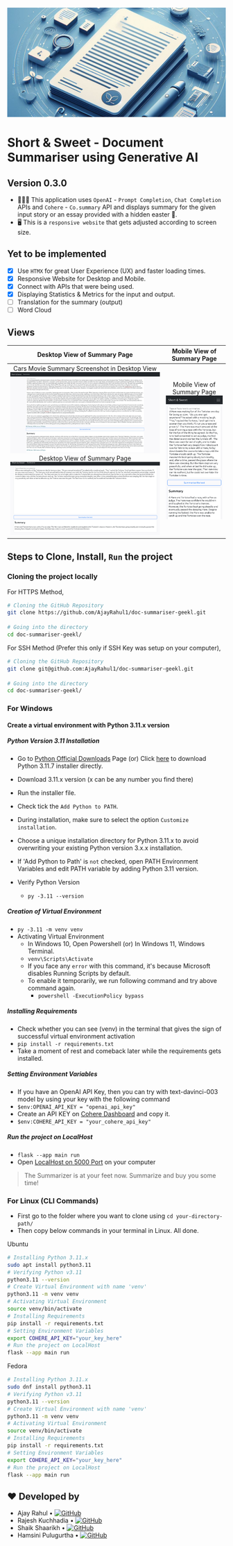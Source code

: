 ![Document Summariser Cover Logo of 2:1 Aspect Ratio](/static/assets/Document_Summariser_Cover_2by1.jpg)

# Short & Sweet -  Document Summariser using Generative AI

## Version 0.3.0

- 🧑🏻‍💻 This application uses `OpenAI` - `Prompt Completion`, `Chat Completion` APIs and `Cohere` - `Co.summary` API and displays summary for the given input story or an essay provided with a hidden easter 🥚.
- 🖥️ This is a `responsive website` that gets adjusted according to screen size.

## Yet to be implemented

- [x] Use `HTMX` for great User Experience (UX) and faster loading times.
- [x] Responsive Website for Desktop and Mobile.
- [x] Connect with APIs that were being used.
- [x] Displaying Statistics & Metrics for the input and output.
- [ ] Translation for the summary (output)
- [ ] Word Cloud

## Views

| Desktop View of Summary Page | Mobile View of Summary Page |
| :---: | :---: |
| Cars Movie Summary Screenshot in Desktop View ![Cars Movie Summary Screenshot in Desktop View](/Screenshots/Cars_2006_story_summary_desktop.png) Desktop View of Summary Page ![Desktop View of Summary Page](/Screenshots/eg1_desktop_view_summary_page.png) | Mobile View of Summary Page ![Mobile View of Summary Page](/Screenshots/eg1_mobile_view_summary_page.png) |

## Steps to Clone, Install, `Run` the project

### Cloning the project locally

For HTTPS Method,

```sh
# Cloning the GitHub Repository
git clone https://github.com/AjayRahul1/doc-summariser-geekl.git

# Going into the directory
cd doc-summariser-geekl/
```

For SSH Method (Prefer this only if SSH Key was setup on your computer),

```sh
# Cloning the GitHub Repository
git clone git@github.com:AjayRahul1/doc-summariser-geekl.git

# Going into the directory
cd doc-summariser-geekl/
```

### For Windows

#### Create a virtual environment with Python 3.11.x version

##### Python Version 3.11 Installation

- Go to [Python Official Downloads](https://www.python.org/downloads/) Page (or) Click [here](https://www.python.org/ftp/python/3.11.7/python-3.11.7-amd64.exe) to download Python 3.11.7 installer directly.
- Download 3.11.x version (x can be any number you find there)
- Run the installer file.
- Check tick the `Add Python to PATH`.
- During installation, make sure to select the option `Customize installation`.
- Choose a unique installation directory for Python 3.11.x to avoid overwriting your existing Python version 3.x.x installation.
- If 'Add Python to Path' is `not` checked, open PATH Environment Variables and edit PATH variable by adding Python 3.11 version.

- Verify Python Version
  - `py -3.11 --version`

##### Creation of Virtual Environment

- `py -3.11 -m venv venv`
- Activating Virtual Environment
  - In Windows 10, Open Powershell (or) In Windows 11, Windows Terminal. 
  - `venv\Scripts\Activate`
  - If you face any `error` with this command, it's because Microsoft disables Running Scripts by default.
  - To enable it temporarily, we run following command and try above command again.
    - `powershell -ExecutionPolicy bypass`

##### Installing Requirements

- Check whether you can see (venv) in the terminal that gives the sign of successful virtual environment activation
- `pip install -r requirements.txt`
- Take a moment of rest and comeback later while the requirements gets installed.

##### Setting Environment Variables

- If you have an OpenAI API Key, then you can try with text-davinci-003 model by using your key with the following command
- `$env:OPENAI_API_KEY = "openai_api_key"`
- Create an API KEY on [Cohere Dashboard](https://dashboard.cohere.com/api-keys) and copy it.
- `$env:COHERE_API_KEY = "your_cohere_api_key"`

##### Run the project on LocalHost

- `flask --app main run`
- Open [LocalHost on 5000 Port](http://127.0.0.1:5000/) on your computer

> The Summarizer is at your feet now. Summarize and buy you some time!

### For Linux (CLI Commands)

- First go to the folder where you want to clone using `cd your-directory-path/`
- Then copy below commands in your terminal in Linux. All done.

Ubuntu

```sh
# Installing Python 3.11.x
sudo apt install python3.11
# Verifying Python v3.11
python3.11 --version
# Create Virtual Environment with name 'venv'
python3.11 -m venv venv
# Activating Virtual Environment
source venv/bin/activate
# Installing Requirements
pip install -r requirements.txt
# Setting Environment Variables
export COHERE_API_KEY="your_key_here"
# Run the project on LocalHost
flask --app main run
```

Fedora

```sh
# Installing Python 3.11.x
sudo dnf install python3.11
# Verifying Python v3.11
python3.11 --version
# Create Virtual Environment with name 'venv'
python3.11 -m venv venv
# Activating Virtual Environment
source venv/bin/activate
# Installing Requirements
pip install -r requirements.txt
# Setting Environment Variables
export COHERE_API_KEY="your_key_here"
# Run the project on LocalHost
flask --app main run
```

## ♥ Developed by

- Ajay Rahul • [![GitHub](https://img.shields.io/badge/github-%23121011.svg?style=plastic&logo=github&logoColor=white)](https://github.com/AjayRahul1/)
- Rajesh Kuchhadia • [![GitHub](https://img.shields.io/badge/github-%23121011.svg?style=plastic&logo=github&logoColor=white)](https://github.com/Rajesh250822)
- Shaik Shaarikh • [![GitHub](https://img.shields.io/badge/github-%23121011.svg?style=plastic&logo=github&logoColor=white)](https://github.com/Ryuuichi-567)
- Hamsini Pulugurtha • [![GitHub](https://img.shields.io/badge/github-%23121011.svg?style=plastic&logo=github&logoColor=white)](https://github.com/hamsinipulugurtha)
